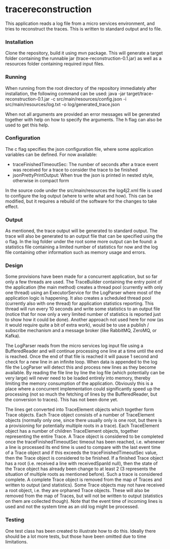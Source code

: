 # tracereconstruction
This application reads a log file from a micro services environment, and tries to reconstruct the traces. This is written to standard output and to file. 

### Installation
Clone the repository, build it using mvn package. This will generate a target folder containing the runnable jar (trace-reconstruction-0.1.jar) as well as a resources folder containing required input files. 

### Running
When running from the root directory of the repository immediately after installation, the following command can be used:
java -jar target/trace-reconstruction-0.1.jar -c src/main/resources/config.json -i src/main/resources/log.txt -o log/generated_trace.json

When not all arguments are provided an error messages will be generated together with help on how to specify the arguments. The h flag can also be used to get this help.

### Configuration
The c flag specifies the json configuration file, where some application variables can be defined. For now available:
- traceFinishedTimeoutSec: The number of seconds after a trace event was received for a trace to consider the trace to be finished
- jsonPrettyPrintOutput: When true the json is printed in nested style, otherwise in compact form

In the source code under the src/main/resources the log4j2.xml file is used to configure the log output (where to write what and how). This can be modified, but it requires a rebuild of the software for the changes to take effect.

### Output
As mentioned, the trace output will be generated to standard output. The trace will also be generated to an output file that can be specified using the o flag. 
In the log folder under the root some more output can be found: a statistics file containing a limited number of statistics for now and the log file containing other information such as memory usage and errors.

### Design
Some provisions have been made for a concurrent application, but so far only a few threads are used. The TraceBuilder containing the entry point of the application (the main method) creates a thread pool (currently with only one thread) using an ExecutorService for the LogParser where most of the application logic is happening.  It also creates a scheduled thread pool (currently also with one thread) for application statistics reporting. This thread will run every 10 seconds and write some statistics to an output file (notice that for now only a very limited number of statistics is reported just to show how it could be done). Another approach not used here for now (as it would require quite a bit of extra work), would be to use a publish / subscribe mechanism and a message broker (like RabbitMQ, ZeroMQ, or Kafka).

The LogParser reads from the micro services log input file using a BufferedReader and will continue processing one line at a time until the end is reached. Once the end of that file is reached it will pause 1 second and check for a new line in an infinite loop. When data is appended to the log file the LogParser will detect this and process new lines as they become available. By reading the file line by line the log file (which potentially can be very large) will never need to be loaded entirely into memory, thereby limiting the memory consumption of the application. Obviously this is a place where a concurrent implementation could significantly speed up the processing (not so much the fetching of lines by the BufferedReader, but the conversion to traces). This has not been done yet. 

The lines get converted into TraceElement objects which together form Trace objects. Each Trace object consists of a number of TraceElement objects (normally only one, since there usually only is one root, but there is a provisioning for potentially multiple roots in a trace). Each TraceElement object has a number of children TraceElement objects, together representing the entire Trace. A Trace object is considered to be completed once the traceFinishedTimeoutSec timeout has been reached, i.e. whenever a line is processed its end time is used to compare with the last event time of a Trace object and if this exceeds the traceFinishedTimeoutSec value, then the Trace object is considered to be finished. If a finished Trace object has a root (i.e. received a line with receivedSpanId null), then the state of the Trace object has already been change to at least 2 (3 represents the situation of multiple roots as mentioned before). Such a trace is considered complete. A complete Trace object is removed from the map of Traces and written to output (and statistics). Some Trace objects may not have received a root object, i.e. they are orphaned Trace objects. These will also be removed from the map of Traces, but will not be written to output (statistics on them are collected though). Note that the event time of incoming lines is used and not the system time as an old log might be processed.   

### Testing
One test class has been created to illustrate how to do this. Ideally there should be a lot more tests, but those have been omitted due to time limitations.
